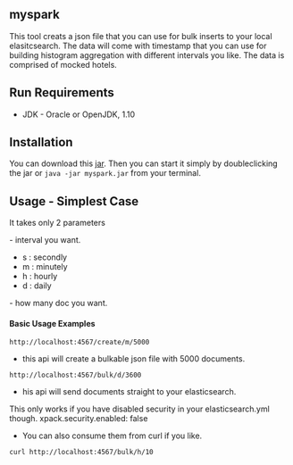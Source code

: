 ## myspark

This tool creats a json file that you can use for bulk inserts to your local elasitcsearch.
The data will come with timestamp that you can use for building histogram aggregation with different intervals you like.
The data is comprised of mocked hotels.


## Run Requirements
* JDK - Oracle or OpenJDK, 1.10

## Installation

You can download this [jar](https://github.com/TomonoriSoejima/myspark/blob/master/myspark.jar).
Then you can start it simply by doubleclicking the jar or `java -jar myspark.jar` from your terminal.

## Usage - Simplest Case

It takes only 2 parameters

<interval> - interval you want.


* s : secondly
* m : minutely
* h : hourly
* d : daily


<counts> - how many doc you want. 

#### Basic Usage Examples

`http://localhost:4567/create/m/5000`
* this api will create a bulkable json file with 5000 documents.



`http://localhost:4567/bulk/d/3600`

* his api will send documents straight to your elasticsearch.

This only works if you have disabled security in your elasticsearch.yml though.
xpack.security.enabled: false

* You can also consume them from curl if you like.

`curl http://localhost:4567/bulk/h/10`








